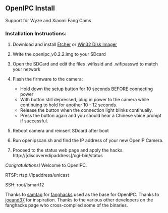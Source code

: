 ## OpenIPC Install ##

Support for Wyze and Xiaomi Fang Cams

### Installation Instructions: ###

1. Download and install [Etcher](https://etcher.io) or [Win32 Disk Imager](https://sourceforge.net/projects/win32diskimager/)
2. Write the openipc_v0.2.2.img to your SDcard
3. Open the SDCard and edit the files .wifissid and .wifipasswd to match your network
4. Flash the firmware to the camera:

    - Hold down the setup button for 10 seconds BEFORE connecting power
    - With button still depressed, plug in power to the camera while continuing to hold for another 10 - 12 seconds.
    - Release the button when the connection light blinks continually.
    - Press the button again and you should hear a Chinese voice prompt if successful.

6. Reboot camera and reinsert SDcard after boot
7. Run openipscan.sh and find the IP address of your new OpenIP Camera.
8. Proceed to the status web page and apply the hacks. http://[discoveredipaddress]/cgi-bin/status

*Congratulations*! Welcome to OpenIPC.

RTSP: 
rtsp://ipaddress/unicast

SSH:
root/ismart12

Thanks to [samtap](https://github.com/samtap/) for [fanghacks](https://github.com/samtap/fanghacks) used as the base for OpenIPC. Thanks to [joeand37](https://github.com/joeand37) for inspiration. Thanks to the various other developers on the fanghacks page who cross-compiled some of the binaries.
